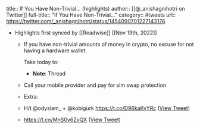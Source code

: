 title:: If You Have Non-Trivial... (highlights)
author:: [[@_anishagnihotri on Twitter]]
full-title:: "If You Have Non-Trivial..."
category:: #tweets
url:: https://twitter.com/_anishagnihotri/status/1454090701227143176

- Highlights first synced by [[Readwise]] [[Nov 19th, 2022]]
	- If you have non-trivial amounts of money in crypto, no excuse for not having a hardware wallet. 
	  
	  Take today to:
		- **Note**: Thread
	- Call your mobile provider and pay for sim swap protection
	- Extra:
	- H/t @odyslam_ + @kobigurk https://t.co/D96kaKvYRc ([View Tweet](https://twitter.com/_anishagnihotri/status/1454096074763874308))
	- https://t.co/MnS0v6ZvQX ([View Tweet](https://twitter.com/_anishagnihotri/status/1454096193240326144))